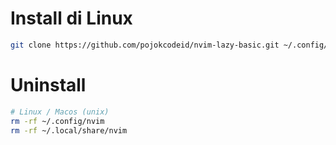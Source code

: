 # Install di Linux

```bash
git clone https://github.com/pojokcodeid/nvim-lazy-basic.git ~/.config/nvim
```

# Uninstall

```bash
# Linux / Macos (unix)
rm -rf ~/.config/nvim
rm -rf ~/.local/share/nvim
